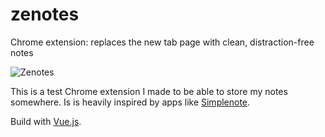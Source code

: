 # zenotes
Chrome extension: replaces the new tab page with clean, distraction-free notes

![Zenotes](https://lh3.googleusercontent.com/5FCBpbJt-eh_53AABfbw023asLAtsRTrsanpL4C3_3-hbNeFwjRhvApEuc7QzUQadb9PAn2cfQ=s1280-h800-e365-rw)

This is a test Chrome extension I made to be able to store my notes somewhere. Is is heavily inspired by apps like [Simplenote](https://simplenote.com/).

Build with [Vue.js](https://vuejs.org/).
